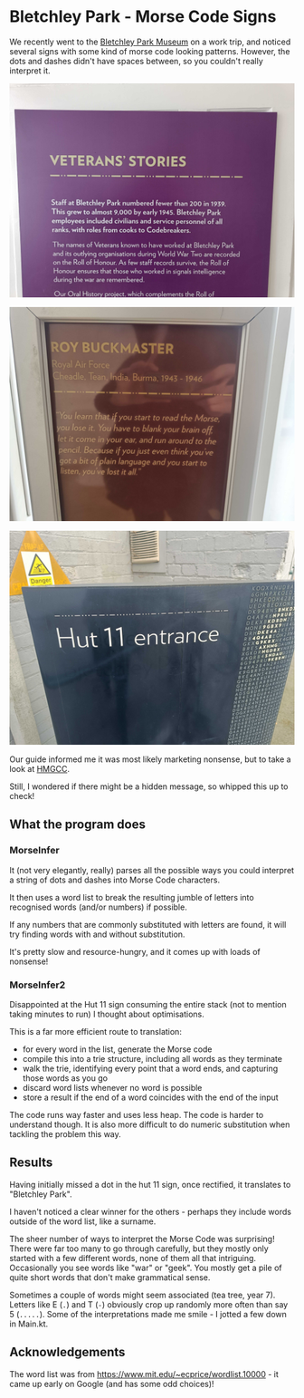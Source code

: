 # Bletchley Park - Morse Code Signs

We recently went to the [Bletchley Park Museum](https://bletchleypark.org.uk/) on a work trip, and noticed several signs with some kind of morse code looking patterns.
However, the dots and dashes didn't have spaces between, so you couldn't really interpret it.

![Veterans' stories sign at Bletchley Park](readmeMedia/bletchley3.jpg?raw=true "Title")

![Individuals sign at Bletchley Park](readmeMedia/bletchley2.jpg?raw=true "Title")

![Hut 11 sign at Bletchley Park](readmeMedia/bletchley1.jpg?raw=true "Title")

Our guide informed me it was most likely marketing nonsense, but to take a look at [HMGCC](https://www.hmgcc.gov.uk/).

Still, I wondered if there might be a hidden message, so whipped this up to check!


## What the program does

### MorseInfer

It (not very elegantly, really) parses all the possible ways you could interpret a string of dots and dashes into Morse Code characters.

It then uses a word list to break the resulting jumble of letters into recognised words (and/or numbers) if possible.

If any numbers that are commonly substituted with letters are found, it will try finding words with and without substitution.

It's pretty slow and resource-hungry, and it comes up with loads of nonsense!


### MorseInfer2

Disappointed at the Hut 11 sign consuming the entire stack (not to mention taking minutes to run) I thought about optimisations.

This is a far more efficient route to translation:
- for every word in the list, generate the Morse code
- compile this into a trie structure, including all words as they terminate
- walk the trie, identifying every point that a word ends, and capturing those words as you go
- discard word lists whenever no word is possible
- store a result if the end of a word coincides with the end of the input

The code runs way faster and uses less heap.
The code is harder to understand though.
It is also more difficult to do numeric substitution when tackling the problem this way.


## Results

Having initially missed a dot in the hut 11 sign, once rectified, it translates to "Bletchley Park".

I haven't noticed a clear winner for the others - perhaps they include words outside of the word list, like a surname.

The sheer number of ways to interpret the Morse Code was surprising! There were far too many to go through carefully, but they mostly only started with a few different words, none of them all that intriguing.
Occasionally you see words like "war" or "geek". You mostly get a pile of quite short words that don't make grammatical sense.

Sometimes a couple of words might seem associated (tea tree, year 7).
Letters like E (`.`) and T (`-`) obviously crop up randomly more often than say 5 (`.....`).
Some of the interpretations made me smile - I jotted a few down in Main.kt.


## Acknowledgements

The word list was from https://www.mit.edu/~ecprice/wordlist.10000 - it came up early on Google (and has some odd choices)!
